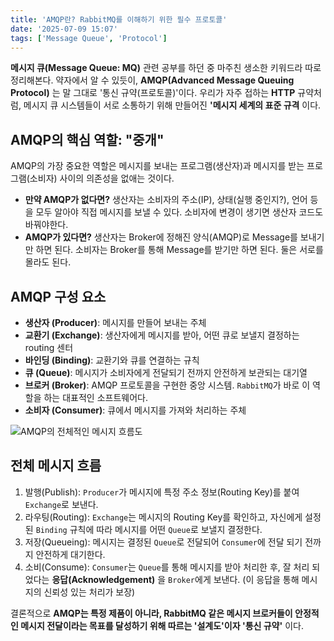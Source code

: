 ```yaml
---
title: 'AMQP란? RabbitMQ를 이해하기 위한 필수 프로토콜'
date: '2025-07-09 15:07'
tags: ['Message Queue', 'Protocol']
---
```


**메시지 큐(Message Queue: MQ)** 관련 공부를 하던 중 마주친 생소한 키워드라 따로 정리해본다. 약자에서 알 수 있듯이, **AMQP(Advanced Message Queuing Protocol)** 는 말 그대로 '통신 규약(프로토콜)'이다. 우리가 자주 접하는 **HTTP** 규약처럼, 메시지 큐 시스템들이 서로 소통하기 위해 만들어진 **'메시지 세계의 표준 규격** 이다.

## AMQP의 핵심 역할: "중개"

AMQP의 가장 중요한 역할은 메시지를 보내는 프로그램(생산자)과 메시지를 받는 프로그램(소비자) 사이의 의존성을 없애는 것이다.

- **만약 AMQP가 없다면?** 생산자는 소비자의 주소(IP), 상태(실행 중인지?), 언어 등을 모두 알아야 직접 메시지를 보낼 수 있다. 소비자에 변경이 생기면 생산자 코드도 바꿔야한다.
- **AMQP가 있다면?** 생산자는 Broker에 정해진 양식(AMQP)로 Message를 보내기만 하면 된다. 소비자는 Broker를 통해 Message를 받기만 하면 된다. 둘은 서로를 몰라도 된다.

## AMQP 구성 요소

- **생산자 (Producer)**: 메시지를 만들어 보내는 주체
- **교환기 (Exchange)**: 생산자에게 메시지를 받아, 어떤 큐로 보낼지 결정하는 routing 센터
- **바인딩 (Binding)**: 교환기와 큐를 연결하는 규칙
- **큐 (Queue)**: 메시지가 소비자에게 전달되기 전까지 안전하게 보관되는 대기열
- **브로커 (Broker)**: AMQP 프로토콜을 구현한 중앙 시스템. `RabbitMQ`가 바로 이 역할을 하는 대표적인 소프트웨어다. 
- **소비자 (Consumer)**: 큐에서 메시지를 가져와 처리하는 주체

![AMQP의 전체적인 메시지 흐름도](../images/amqp/amqp-diagram.png)

## 전체 메시지 흐름

1. 발행(Publish): `Producer`가 메시지에 특정 주소 정보(Routing Key)를 붙여 `Exchange`로 보낸다.
2. 라우팅(Routing): `Exchange`는 메시지의 Routing Key를 확인하고, 자신에게 설정된 `Binding` 규칙에 따라 메시지를 어떤 `Queue`로 보낼지 결정한다.
3. 저장(Queueing): 메시지는 결정된 `Queue`로 전달되어 `Consumer`에 전달 되기 전까지 안전하게 대기한다.
4. 소비(Consume): `Consumer`는 `Queue`를 통해 메시지를 받아 처리한 후, 잘 처리 되었다는 **응답(Acknowledgement)** 을 `Broker`에게 보낸다. (이 응답을 통해 메시지의 신뢰성 있는 처리가 보장)

결론적으로 **AMQP는 특정 제품이 아니라, RabbitMQ 같은 메시지 브로커들이 안정적인 메시지 전달이라는 목표를 달성하기 위해 따르는 '설계도'이자 '통신 규약'** 이다.
